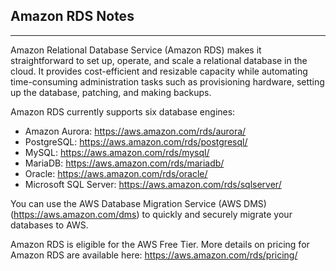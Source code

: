 ## Amazon RDS Notes

------

Amazon Relational Database Service (Amazon RDS) makes it straightforward to set up, operate, and scale a relational database in the cloud. It provides cost-efficient and resizable capacity while automating time-consuming administration tasks such as provisioning hardware, setting up the database, patching, and making backups.

Amazon RDS currently supports six database engines:

- Amazon Aurora: https://aws.amazon.com/rds/aurora/
- PostgreSQL: https://aws.amazon.com/rds/postgresql/
- MySQL: https://aws.amazon.com/rds/mysql/
- MariaDB: https://aws.amazon.com/rds/mariadb/
- Oracle: https://aws.amazon.com/rds/oracle/
- Microsoft SQL Server: https://aws.amazon.com/rds/sqlserver/

You can use the AWS Database Migration Service (AWS DMS) (https://aws.amazon.com/dms) to quickly and securely migrate your databases to AWS.

Amazon RDS is eligible for the AWS Free Tier. More details on pricing for Amazon RDS are available here: https://aws.amazon.com/rds/pricing/
